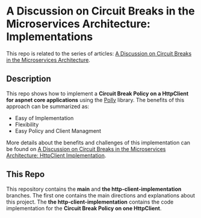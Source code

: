 # A Discussion on Circuit Breaks in the Microservices Architecture: Implementations

This repo is related to the series of articles: [A Discussion on Circuit Breaks in the Microservices Architecture](https://barrocaeric.medium.com/a-discussion-on-circuit-breaks-in-the-microservices-architecture-c0f45e6b37ca).

## Description

This repo shows how to implement a **Circuit Break Policy on a HttpClient for aspnet core applications**
using the [Polly](https://github.com/App-vNext/Polly) library. The benefits of this approach can be summarized as:
* Easy of Implementation
* Flexibility
* Easy Policy and Client Managment

More details about the benefits and challenges of this implementation can be found on 
[A Discussion on Circuit Breaks in the Microservices Architecture: HttpClient Implementation](https://medium.com/@barrocaeric/a-discussion-on-circuit-breaks-in-the-microservices-architecture-httpclient-implementation-9c7211c4758e).

## This Repo

This repository contains the **main** and **the http-client-implementation** branches. 
The first one contains the main directions and explanations about this project. 
The **the http-client-implementation** contains the code implementation for the **Circuit Break Policy on one HttpClient**.
